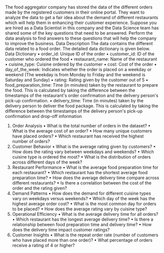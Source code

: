 The food aggregator company has stored the data of the different orders made by the registered customers in their online portal. They want to analyze the data to get a fair idea about the demand of different restaurants which will help them in enhancing their customer experience. Suppose you are hired as a Data Scientist in this company and the Data Science team has shared some of the key questions that need to be answered. Perform the data analysis to find answers to these questions that will help the company to improve the business. 
Data Description
The data contains the different data related to a food order. The detailed data dictionary is given below.
Data Dictionary
•	order_id: Unique ID of the order
•	customer_id: ID of the customer who ordered the food
•	restaurant_name: Name of the restaurant
•	cuisine_type: Cuisine ordered by the customer
•	cost: Cost of the order
•	day_of_the_week: Indicates whether the order is placed on a weekday or weekend (The weekday is from Monday to Friday and the weekend is Saturday and Sunday)
•	rating: Rating given by the customer out of 5
•	food_preparation_time: Time (in minutes) taken by the restaurant to prepare the food. This is calculated by taking the difference between the timestamps of the restaurant's order confirmation and the delivery person's pick-up confirmation.
•	delivery_time: Time (in minutes) taken by the delivery person to deliver the food package. This is calculated by taking the difference between the timestamps of the delivery person's pick-up confirmation and drop-off information
1.	Order Analysis
•	What is the total number of orders in the dataset?
•	What is the average cost of an order?
•	How many unique customers have placed orders?
•	Which restaurant has received the highest number of orders?
2.	Customer Behavior
•	What is the average rating given by customers?
•	How does the rating vary between weekdays and weekends?
•	Which cuisine type is ordered the most?
•	What is the distribution of orders across different days of the week?
3.	Restaurant Performance
•	What is the average food preparation time for each restaurant?
•	Which restaurant has the shortest average food preparation time?
•	How does the average delivery time compare across different restaurants?
•	Is there a correlation between the cost of the order and the rating given?
4.	Demand Patterns
•	How does the demand for different cuisine types vary on weekdays versus weekends?
•	Which day of the week has the highest average order cost?
•	What is the most common day for orders to be placed?
•	How does the average rating vary by cuisine type?
5.	Operational Efficiency
•	What is the average delivery time for all orders?
•	Which restaurant has the longest average delivery time?
•	Is there a relationship between food preparation time and delivery time?
•	How does the delivery time impact customer ratings?
6.	Customer Insights
•	What is the repeat order rate (number of customers who have placed more than one order)?
•	What percentage of orders receive a rating of 4 or higher?

